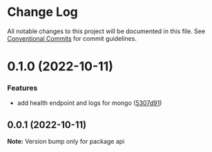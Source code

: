 # Change Log

All notable changes to this project will be documented in this file.
See [Conventional Commits](https://conventionalcommits.org) for commit guidelines.

# 0.1.0 (2022-10-11)


### Features

* add health endpoint and logs for mongo ([5307d91](https://github.com/rondymesquita/master-canvas/commit/5307d91c85b5ef6cc5aad7ec5752593dfa154591))





## 0.0.1 (2022-10-11)

**Note:** Version bump only for package api
